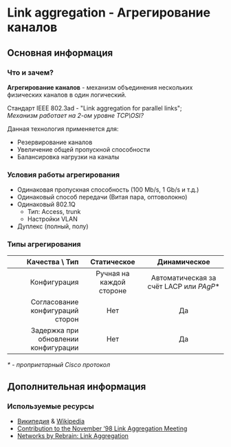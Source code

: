 # Link aggregation - Агрегирование каналов

## Основная информация

### Что и зачем?

**Агрегирование каналов** - механизм объединения нескольких физических каналов в один логический.

Стандарт IEEE 802.3ad - "Link aggregation for parallel links";  
*Механизм работает на 2-ом уровне TCP\OSI?*

Данная технология применяется для:
- Резервирование каналов
- Увеличение общей пропускной способности
- Балансировка нагрузки на каналы

### Условия работы агрегирования

- Одинаковая пропускная способность (100 Mb/s, 1 Gb/s и т.д.)
- Одинаковый способ передачи (Витая пара, оптоволокно)
- Одинаковый 802.1Q
  - Тип: Access, trunk
  - Настройки VLAN
- Дуплекс (полный, полу)

### Типы агрегирования

| Качества \ Тип | Статическое | Динамическое |
| ---: | :---: | :---: |
| Конфигурация | Ручная на каждой стороне | Автоматическая за счёт LACP или *PAgP** |
| Согласование конфигураций сторон | Нет | Да |
| Задержка при обновлении конфигурации | Нет | Да |

*\* - проприетарный Cisco протокол*



## Дополнительная информация

### Используемые ресурсы

- [Википедия](https://ru.wikipedia.org/wiki/Агрегирование_каналов) & [Wikipedia](https://en.wikipedia.org/wiki/Link_aggregation)
- [Contribution to the November ‘98 Link Aggregation Meeting](https://grouper.ieee.org/groups/802/3/ad/public/nov98/jeffree_2_1198.pdf)
- [Networks by Rebrain: Link Aggregation](https://www.youtube.com/watch?v=rfFPosdcye4)